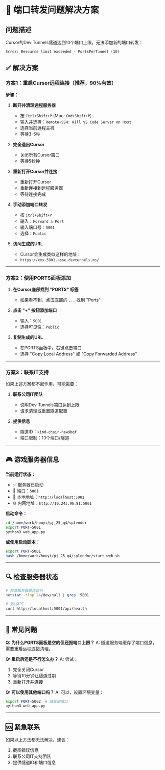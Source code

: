 # 🔧 端口转发问题解决方案

## 问题描述
Cursor的Dev Tunnels隧道达到10个端口上限，无法添加新的端口转发：
```
Error: Resource limit exceeded - PortsPerTunnel (10)
```

## ✅ 解决方案

### 方案1：重启Cursor远程连接（推荐，90%有效）

**步骤：**

1. **断开并清理远程服务器**
   - 按 `Ctrl+Shift+P` (Mac: `Cmd+Shift+P`)
   - 输入并选择：`Remote-SSH: Kill VS Code Server on Host`
   - 选择当前远程主机
   - 等待3-5秒

2. **完全退出Cursor**
   - 关闭所有Cursor窗口
   - 等待5秒钟

3. **重新打开Cursor并连接**
   - 重新打开Cursor
   - 重新连接到远程服务器
   - 等待连接完成

4. **手动添加端口转发**
   - 按 `Ctrl+Shift+P`
   - 输入：`Forward a Port`
   - 输入端口号：`5001`
   - 选择：`Public`

5. **访问生成的URL**
   - Cursor会生成类似这样的地址：
   - `https://xxx-5001.asse.devtunnels.ms/`

---

### 方案2：使用PORTS面板添加

1. **在Cursor底部找到 "PORTS" 标签**
   - 如果看不到，点击底部的 `...` 找到 "Ports"

2. **点击 "+" 按钮添加端口**
   - 输入：`5001`
   - 选择可见性：`Public`

3. **复制生成的URL**
   - 在PORTS面板中，右键点击端口
   - 选择 "Copy Local Address" 或 "Copy Forwarded Address"

---

### 方案3：联系IT支持

如果上述方案都不起作用，可能需要：

1. **联系公司IT团队**
   - 说明Dev Tunnels端口达到上限
   - 请求清理或重置隧道配置

2. **提供信息**
   - 隧道ID：`kind-chair-hsw9bqf`
   - 端口限制：10个端口/隧道

---

## 🎮 游戏服务器信息

**当前运行状态：**
- ✅ 服务器已启动
- 📡 端口：`5001`
- 🔗 本地地址：`http://localhost:5001`
- 🌐 内网地址：`http://10.243.96.81:5001`

**启动命令：**
```bash
cd /home/work/houyi/pj_25_q4/splendor
export PORT=5001
python3 web_app.py
```

**或使用启动脚本：**
```bash
export PORT=5001
bash /home/work/houyi/pj_25_q4/splendor/start_web.sh
```

---

## 🔍 检查服务器状态

```bash
# 检查服务器是否运行
netstat -tlnp 2>/dev/null | grep :5001

# 测试API
curl http://localhost:5001/api/health
```

---

## 📝 常见问题

**Q: 为什么PORTS面板是空的但还报端口上限？**
A: 隧道服务端缓存了端口信息，需要重启远程连接清理。

**Q: 重启后还是不行怎么办？**
A: 尝试：
1. 完全关闭Cursor
2. 等待10分钟让隧道过期
3. 重新打开并连接

**Q: 可以使用其他端口吗？**
A: 可以，设置环境变量：
```bash
export PORT=5002  # 或其他端口
python3 web_app.py
```

---

## 🆘 紧急联系

如果以上方法都无法解决，建议：
1. 截图错误信息
2. 联系公司IT支持团队
3. 提供隧道ID和端口信息

